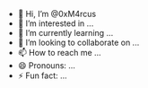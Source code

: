 - 👋 Hi, I’m @0xM4rcus
- 👀 I’m interested in ...
- 🌱 I’m currently learning ...
- 💞️ I’m looking to collaborate on ...
- 📫 How to reach me ...
- 😄 Pronouns: ...
- ⚡ Fun fact: ...

<!---
0xM4rcus/0xM4rcus is a ✨ special ✨ repository because its `README.md` (this file) appears on your GitHub profile.
You can click the Preview link to take a look at your changes.
--->
